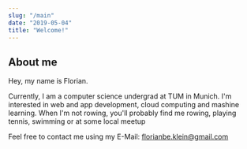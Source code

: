 ```yaml
---
slug: "/main"
date: "2019-05-04"
title: "Welcome!"
---
```



## About me

Hey, my name is Florian.

Currently, I am a computer science undergrad at TUM in Munich. I'm interested in web and app development, cloud computing and mashine learning. When I'm not rowing, you'll probably find me rowing, playing tennis, swimming or at some local meetup

Feel free to contact me using my E-Mail: [florianbe.klein@gmail.com]((mailto:florianbe.klein@gmail.com))
